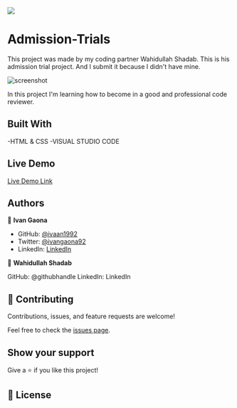![](https://img.shields.io/badge/Microverse-blueviolet)

# Admission-Trials

This project was made by my coding partner Wahidullah Shadab. 
This is his admission trial project. And I submit it because I didn't have mine. 



![screenshot](https://user-images.githubusercontent.com/73128809/130481879-042e462a-a0f0-4876-baf7-55c48f8b7726.png)



In this project I'm learning how to become in a good and professional code reviewer. 

## Built With

-HTML & CSS
-VISUAL STUDIO CODE

## Live Demo


[Live Demo Link](https://ivaan1992.github.io/Admission-Trials/)




## Authors

👤 **Ivan Gaona**

- GitHub: [@ivaan1992](https://github.com/ivaan1992)
- Twitter: [@ivangaona92](https://twitter.com/ivangaona92)
- LinkedIn: [LinkedIn](https://www.linkedin.com/in/ivan-linares-gaona/)

👤 **Wahidullah Shadab**

GitHub: @githubhandle
LinkedIn: LinkedIn

## 🤝 Contributing

Contributions, issues, and feature requests are welcome!

Feel free to check the [issues page](../../issues/).

## Show your support

Give a ⭐️ if you like this project!



## 📝 License

